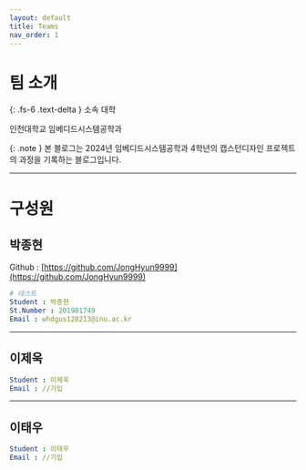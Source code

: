 ```yaml
---
layout: default
title: Teams
nav_order: 1
---
```


# 팀 소개

{: .fs-6 .text-delta }
소속 대학

인천대학교 임베디드시스템공학과

{: .note }
본 블로그는 2024년 임베디드시스템공학과 4학년의 캡스턴디자인 프로젝트의 과정을 기록하는 블로그입니다.


---

# 구성원
## 박종현
Github : [https://github.com/JongHyun9999](https://github.com/JongHyun9999)
```yaml
# 테스트
Student : 박종현
St.Number : 201901749
Email : whdgus120213@inu.ac.kr
```

---

## 이제욱
```yaml
Student : 이제욱
Email : //기입
```

---

## 이태우
```yaml
Student : 이태우
Email : //기입
```
